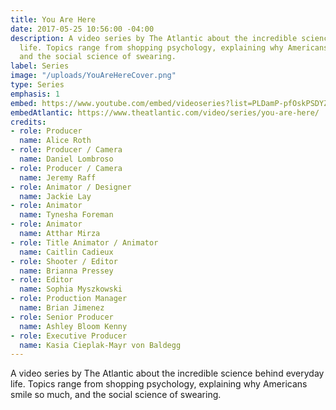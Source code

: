 ```yaml
---
title: You Are Here
date: 2017-05-25 10:56:00 -04:00
description: A video series by The Atlantic about the incredible science behind everyday
  life. Topics range from shopping psychology, explaining why Americans smile so much,
  and the social science of swearing.
label: Series
image: "/uploads/YouAreHereCover.png"
type: Series
emphasis: 1
embed: https://www.youtube.com/embed/videoseries?list=PLDamP-pfOskPSDYZsGrZcLKKss0jRnyH-
embedAtlantic: https://www.theatlantic.com/video/series/you-are-here/
credits:
- role: Producer
  name: Alice Roth
- role: Producer / Camera
  name: Daniel Lombroso
- role: Producer / Camera
  name: Jeremy Raff
- role: Animator / Designer
  name: Jackie Lay
- role: Animator
  name: Tynesha Foreman
- role: Animator
  name: Atthar Mirza
- role: Title Animator / Animator
  name: Caitlin Cadieux
- role: Shooter / Editor
  name: Brianna Pressey
- role: Editor
  name: Sophia Myszkowski
- role: Production Manager
  name: Brian Jimenez
- role: Senior Producer
  name: Ashley Bloom Kenny
- role: Executive Producer
  name: Kasia Cieplak-Mayr von Baldegg
---
```


A video series by The Atlantic about the incredible science behind everyday life. Topics range from shopping psychology, explaining why Americans smile so much, and the social science of swearing.